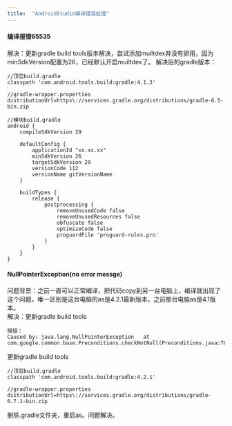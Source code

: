 ```yaml
---
title:  "AndroidStudio编译错误处理"
---
```

#### 编译报错65535
解决：更新gradle build tools版本解决，尝试添加muiltdex并没有卵用，因为minSdkVersion配置为26，已经默认开启muiltdex了。
解决后的gradle版本：
```
//顶层build.gradle
classpath 'com.android.tools.build:gradle:4.1.3'
```
```
//gradle-wrapper.properties
distributionUrl=https\://services.gradle.org/distributions/gradle-6.5-bin.zip
```
```
//模块build.gradle
android {
    compileSdkVersion 29

    defaultConfig {
        applicationId "xx.xx.xx"
        minSdkVersion 26
        targetSdkVersion 29
        versionCode 112
        versionName gitVersionName
    }

    buildTypes {
        release {
            postprocessing {
                removeUnusedCode false
                removeUnusedResources false
                obfuscate false
                optimizeCode false
                proguardFile 'proguard-rules.pro'
            }
        }
    }
}
```

#### NullPointerException(no error messge)
问题背景：之前一直可以正常编译，把代码copy到另一台电脑上，编译就出现了这个问题。唯一区别是这台电脑的as是4.2.1最新版本，之前那台电脑as是4.1版本。  
解决：更新gradle build tools
```
报错：
Caused by: java.lang.NullPointerException 	at com.google.common.base.Preconditions.checkNotNull(Preconditions.java:782)
```
更新gradle build tools
```
//顶层build.gradle
classpath 'com.android.tools.build:gradle:4.2.1'
```
```
//gradle-wrapper.properties
distributionUrl=https\://services.gradle.org/distributions/gradle-6.7.1-bin.zip
```
删除.gradle文件夹，重启as。问题解决。
